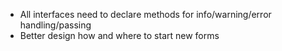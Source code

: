 - All interfaces need to declare methods for info/warning/error handling/passing
- Better design how and where to start new forms
